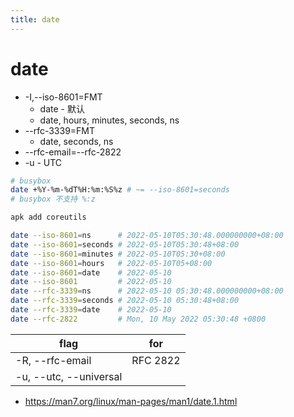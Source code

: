 ```yaml
---
title: date
---
```


# date

- -I,--iso-8601=FMT
  - date - 默认
  - date, hours, minutes, seconds, ns
- --rfc-3339=FMT
  - date, seconds, ns
- --rfc-email=--rfc-2822
- -u - UTC

```bash
# busybox
date +%Y-%m-%dT%H:%m:%S%z # ~= --iso-8601=seconds
# busybox 不支持 %:z

apk add coreutils

date --iso-8601=ns      # 2022-05-10T05:30:48.000000000+08:00
date --iso-8601=seconds # 2022-05-10T05:30:48+08:00
date --iso-8601=minutes # 2022-05-10T05:30+08:00
date --iso-8601=hours   # 2022-05-10T05+08:00
date --iso-8601=date    # 2022-05-10
date --iso-8601         # 2022-05-10
date --rfc-3339=ns      # 2022-05-10 05:30:48.000000000+08:00
date --rfc-3339=seconds # 2022-05-10 05:30:48+08:00
date --rfc-3339=date    # 2022-05-10
date --rfc-2822         # Mon, 10 May 2022 05:30:48 +0800
```

| flag                   | for      |
| ---------------------- | -------- |
| -R, --rfc-email        | RFC 2822 |
| -u, --utc, --universal |

- https://man7.org/linux/man-pages/man1/date.1.html
